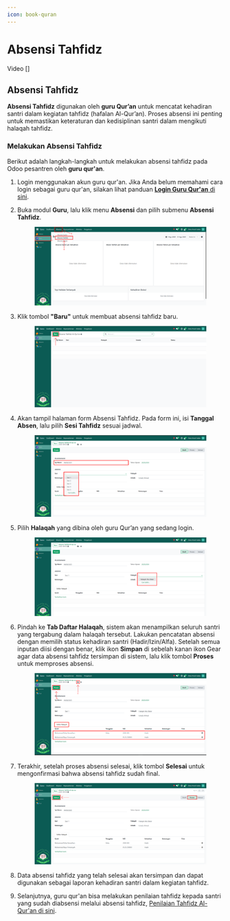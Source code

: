 ```yaml
---
icon: book-quran
---
```


# Absensi Tahfidz

Video \[]

## Absensi Tahfidz

**Absensi Tahfidz** digunakan oleh **guru Qur’an** untuk mencatat kehadiran santri dalam kegiatan tahfidz (hafalan Al-Qur’an). Proses absensi ini penting untuk memastikan keteraturan dan kedisiplinan santri dalam mengikuti halaqah tahfidz.

### Melakukan Absensi Tahfidz

Berikut adalah langkah-langkah untuk melakukan absensi tahfidz pada Odoo pesantren oleh **guru qur'an**.

1. Login menggunakan akun guru qur'an. Jika Anda belum memahami cara login sebagai guru qur'an, silakan lihat panduan [**Login Guru Qur'an** di sini](../../../setup-and-konfigurasi/role-and-hak-akses-pengguna/panduan-login/login-guru.md).
2.  Buka modul **Guru**, lalu klik menu **Absensi** dan pilih submenu **Absensi Tahfidz**.

    <figure><img src="../../../.gitbook/assets/images-439.png" alt=""><figcaption></figcaption></figure>


3.  Klik tombol **"Baru"** untuk membuat absensi tahfidz baru.

    <figure><img src="../../../.gitbook/assets/images-440.png" alt=""><figcaption></figcaption></figure>


4.  Akan tampil halaman form Absensi Tahfidz. Pada form ini, isi **Tanggal Absen**, lalu pilih **Sesi Tahfidz** sesuai jadwal.

    <figure><img src="../../../.gitbook/assets/images-441.png" alt=""><figcaption></figcaption></figure>


5.  Pilih **Halaqah** yang dibina oleh guru Qur’an yang sedang login.

    <figure><img src="../../../.gitbook/assets/images-442.png" alt=""><figcaption></figcaption></figure>


6.  Pindah ke **Tab Daftar Halaqah**, sistem akan menampilkan seluruh santri yang tergabung dalam halaqah tersebut. Lakukan pencatatan absensi dengan memilih status kehadiran santri (Hadir/Izin/Alfa). Setelah semua inputan diisi dengan benar, klik ikon **Simpan** di sebelah kanan ikon Gear agar data absensi tahfidz tersimpan di sistem, lalu klik tombol **Proses** untuk memproses absensi.

    <figure><img src="../../../.gitbook/assets/images-443.png" alt=""><figcaption></figcaption></figure>


7.  Terakhir, setelah proses absensi selesai, klik tombol **Selesai** untuk mengonfirmasi bahwa absensi tahfidz sudah final.

    <figure><img src="../../../.gitbook/assets/images-444.png" alt=""><figcaption></figcaption></figure>


8. Data absensi tahfidz yang telah selesai akan tersimpan dan dapat digunakan sebagai laporan kehadiran santri dalam kegiatan tahfidz.
9. Selanjutnya, guru qur'an bisa melakukan penilaian tahfidz kepada santri yang sudah diabsensi melalui absensi tahfidz, [Penilaian Tahfidz Al-Qur'an di sini](../penilaian-keagamaan/penilaian-tahfidz.md).
